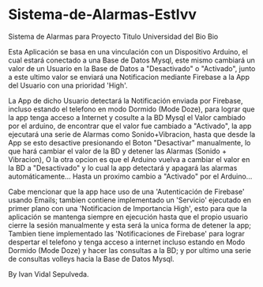 # Sistema-de-Alarmas-EstIvv


Sistema de Alarmas para Proyecto  Titulo Universidad del Bio Bio

Esta Aplicación se basa en  una vinculación con un Dispositivo Arduino, el cual estará conectado a una Base de Datos Mysql,
este mismo cambiará un valor de un Usuario en la Base de Datos a "Desactivado" o "Activado", junto a este ultimo valor se enviará una
Notificacion mediante Firebase a la App del Usuario con una prioridad 'High'.

La App de dicho Usuario detectará la Notificación enviada por Firebase, incluso estando el telefono en modo Dormido (Mode Doze), para 
lograr que la app tenga acceso a Internet y cosulte a la BD Mysql el Valor cambiado por el arduino, de encontrar que el valor fue 
cambiado a "Activado", la app ejecutará una serie de Alarmas como Sonido+Vibracion, hasta que desde la App se esto desactive presionando el 
Boton "Desactivar" manualmente, lo que hará cambiar el valor de la BD y detener las Alarmas (Sonido + Vibracion), O la otra opcion es
que el Arduino vuelva a cambiar el valor en la BD a "Desactivado" y lo cual la app detectará y apagará las alarmas automáticamente...
Hasta un proximo cambio a "Activado" por el Arduino...

Cabe mencionar que la app hace uso de una 'Autenticación de Firebase' usando Emails; tambien contiene implementado un 'Servicio' ejecutado 
en primer plano con una 'Notificacion de Importancia High', esto para que la aplicación se mantenga siempre en ejecución hasta que el 
propio usuario cierre la sesión manualmente y esta será la unica forma de detener la app; Tambien tiene implementado las 'Notificaciones de 
Firebase' para lograr despertar el telefono y tenga acceso a internet incluso estando en Modo Dormido (Mode Doze) y hacer las consultas a 
la BD; y por ultimo una serie de consultas volleys hacia la Base de Datos Mysql.

By Ivan Vidal Sepulveda.
